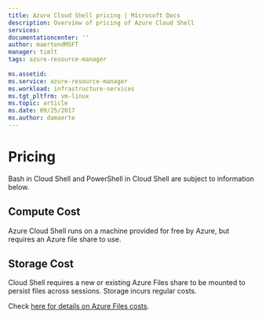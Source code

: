 ```yaml
---
title: Azure Cloud Shell pricing | Microsoft Docs
description: Overview of pricing of Azure Cloud Shell
services: 
documentationcenter: ''
author: maertendMSFT
manager: timlt
tags: azure-resource-manager
 
ms.assetid: 
ms.service: azure-resource-manager
ms.workload: infrastructure-services
ms.tgt_pltfrm: vm-linux
ms.topic: article
ms.date: 09/25/2017
ms.author: damaerte
---
```


# Pricing
Bash in Cloud Shell and PowerShell in Cloud Shell are subject to information below.

## Compute Cost
Azure Cloud Shell runs on a machine provided for free by Azure, but requires an Azure file share to use. 

## Storage Cost
Cloud Shell requires a new or existing Azure Files share to be mounted to persist files across sessions. Storage incurs regular costs.

Check [here for details on Azure Files costs](https://azure.microsoft.com/pricing/details/storage/files/). 